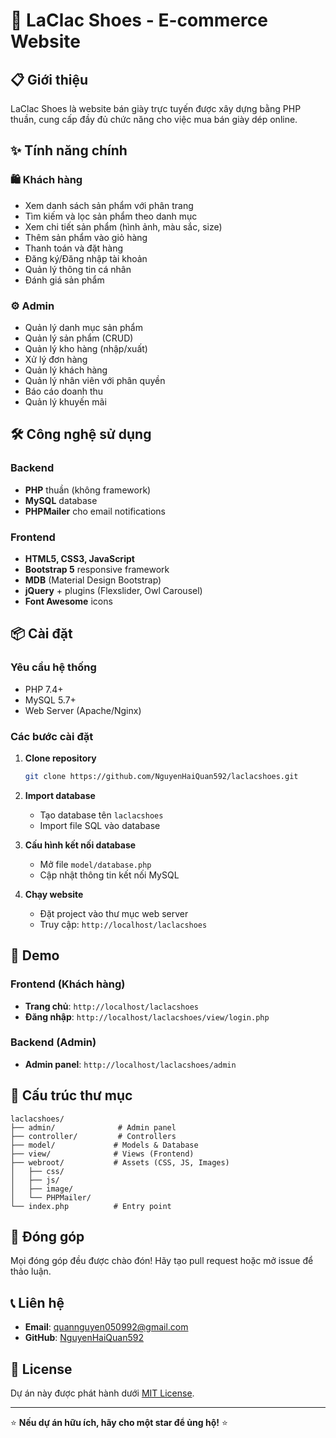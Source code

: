 # 👟 LaClac Shoes - E-commerce Website

## 📋 Giới thiệu
LaClac Shoes là website bán giày trực tuyến được xây dựng bằng PHP thuần, cung cấp đầy đủ chức năng cho việc mua bán giày dép online.

## ✨ Tính năng chính

### 🛍️ Khách hàng
- Xem danh sách sản phẩm với phân trang
- Tìm kiếm và lọc sản phẩm theo danh mục
- Xem chi tiết sản phẩm (hình ảnh, màu sắc, size)
- Thêm sản phẩm vào giỏ hàng
- Thanh toán và đặt hàng
- Đăng ký/Đăng nhập tài khoản
- Quản lý thông tin cá nhân
- Đánh giá sản phẩm

### ⚙️ Admin
- Quản lý danh mục sản phẩm
- Quản lý sản phẩm (CRUD)
- Quản lý kho hàng (nhập/xuất)
- Xử lý đơn hàng
- Quản lý khách hàng
- Quản lý nhân viên với phân quyền
- Báo cáo doanh thu
- Quản lý khuyến mãi

## 🛠️ Công nghệ sử dụng

### Backend
- **PHP** thuần (không framework)
- **MySQL** database
- **PHPMailer** cho email notifications

### Frontend
- **HTML5, CSS3, JavaScript**
- **Bootstrap 5** responsive framework
- **MDB** (Material Design Bootstrap)
- **jQuery** + plugins (Flexslider, Owl Carousel)
- **Font Awesome** icons

## 📦 Cài đặt

### Yêu cầu hệ thống
- PHP 7.4+
- MySQL 5.7+
- Web Server (Apache/Nginx)

### Các bước cài đặt

1. **Clone repository**
   ```bash
   git clone https://github.com/NguyenHaiQuan592/laclacshoes.git
   ```

2. **Import database**
   - Tạo database tên `laclacshoes`
   - Import file SQL vào database

3. **Cấu hình kết nối database**
   - Mở file `model/database.php`
   - Cập nhật thông tin kết nối MySQL

4. **Chạy website**
   - Đặt project vào thư mục web server
   - Truy cập: `http://localhost/laclacshoes`

## 🎯 Demo

### Frontend (Khách hàng)
- **Trang chủ**: `http://localhost/laclacshoes`
- **Đăng nhập**: `http://localhost/laclacshoes/view/login.php`

### Backend (Admin)
- **Admin panel**: `http://localhost/laclacshoes/admin`

## 📁 Cấu trúc thư mục

```
laclacshoes/
├── admin/              # Admin panel
├── controller/         # Controllers
├── model/             # Models & Database
├── view/              # Views (Frontend)
├── webroot/           # Assets (CSS, JS, Images)
│   ├── css/
│   ├── js/
│   ├── image/
│   └── PHPMailer/
└── index.php          # Entry point
```

## 🤝 Đóng góp
Mọi đóng góp đều được chào đón! Hãy tạo pull request hoặc mở issue để thảo luận.

## 📞 Liên hệ
- **Email**: quannguyen050992@gmail.com
- **GitHub**: [NguyenHaiQuan592](https://github.com/NguyenHaiQuan592)

## 📄 License
Dự án này được phát hành dưới [MIT License](LICENSE).

---
⭐ **Nếu dự án hữu ích, hãy cho một star để ủng hộ!** ⭐